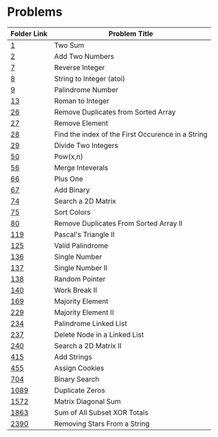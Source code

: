 # Problems

| Folder Link | Problem Title                                     |
| ----------- | ------------------------------------------------- |
| [1](1)         | Two Sum                                           |
| [2](2)         | Add Two Numbers                                   |
| [7](7)         | Reverse Integer                                   |
| [8](8)         | String to Integer (atoi)                          |
| [9](9)         | Palindrome Number                                 |
| [13](13)       | Roman to Integer                                  |
| [26](26)       | Remove Duplicates from Sorted Array               |
| [27](27)       | Remove Element                                    |
| [28](28)       | Find the index of the First Occurence in a String |
| [29](29)       | Divide Two Integers                               |
| [50](50)       | Pow(x,n)                                          |
| [56](56)       | Merge Inteverals                                  |
| [66](66)       | Plus One                                          |
| [67](67)       | Add Binary                                        |
| [74](74)       | Search a 2D Matrix                                |
| [75](75)       | Sort Colors                                       |
| [80](80)       | Remove Duplicates From Sorted Array II            |
| [119](119)     | Pascal's Triangle II                              |
| [125](125)     | Valid Palindrome                                  |
| [136](136)     | Single Number                                     |
| [137](137)     | Single Number II                                  |
| [138](138)     | Random Pointer                                    |
| [140](140)     | Work Break II                                     |
| [169](169)     | Majority Element                                  |
| [229](229)     | Majority Element II                               |
| [234](234)     | Palindrome Linked List                            |
| [237](237)     | Delete Node in a Linked List                      |
| [240](240)     | Search a 2D Matrix II                             |
| [415](415)     | Add Strings                                       |
| [455](455)     | Assign Cookies                                    |
| [704](704)     | Binary Search                                     |
| [1089](1089)   | Duplicate Zeros                                   |
| [1572](1572)   | Matrix Diagonal Sum                               |
| [1863](1863)   | Sum of All Subset XOR Totals                      |
| [2390](2390)   | Removing Stars From a String                      |
